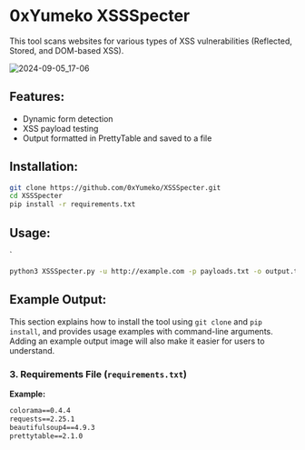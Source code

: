 # 0xYumeko XSSSpecter

This tool scans websites for various types of XSS vulnerabilities (Reflected, Stored, and DOM-based XSS).

![2024-09-05_17-06](https://github.com/user-attachments/assets/ded67dd8-6de4-465f-a547-f21ee07983cd)


## Features:
- Dynamic form detection
- XSS payload testing
- Output formatted in PrettyTable and saved to a file

## Installation:

```bash
git clone https://github.com/0xYumeko/XSSSpecter.git
cd XSSSpecter
pip install -r requirements.txt
```

## Usage:
`
```bash
python3 XSSSpecter.py -u http://example.com -p payloads.txt -o output.txt
```


## Example Output:


This section explains how to install the tool using `git clone` and `pip install`, and provides usage examples with command-line arguments. Adding an example output image will also make it easier for users to understand.

### 3. **Requirements File (`requirements.txt`)**

**Example:**
```txt
colorama==0.4.4
requests==2.25.1
beautifulsoup4==4.9.3
prettytable==2.1.0
```

